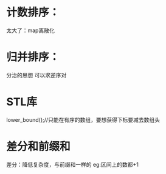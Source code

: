 # 计数排序：
太大了：map离散化
# 归并排序：
分治的思想
可以求逆序对
# STL库
lower_bound();//只能在有序的数组，要想获得下标要减去数组头
# 差分和前缀和
差分：降低复杂度，与前缀和一样的
eg:区间上的数都+1
